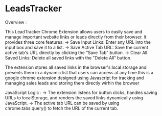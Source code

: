 # LeadsTracker

Overview :

This LeadTracker Chrome Extension allows users to easily save and manage important website links or leads directly from their browser. It provides three core features:
-> Save Input Links: Enter any URL into the input box and save it to a list.
-> Save Active Tab URL: Save the current active tab's URL directly by clicking the "Save Tab" button.
-> Clear All Saved Links: Delete all saved links with the "Delete All" button.

The extension stores all saved links in the browser's local storage and presents them in a dynamic list that users can access at any time.this is a google chrome extension designed using Javascript for tracking and managing sales leads and storing them directly wirhin the browser

JavaScript Logic :
-> The extension listens for button clicks, handles saving URLs to localStorage, and renders the saved links dynamically using JavaScript.
-> The active tab URL can be saved by using chrome.tabs.query() to fetch the URL of the current tab.
